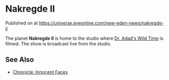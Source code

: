 # Nakregde II
Published on  at https://universe.eveonline.com/new-eden-news/nakregde-ii

The planet **Nakregde II** is home to the studio where [Dr. Adad's Wild Time](6KzwIfSM44ZSJ2zYAQ7rWh) is filmed. The show is broadcast
live from the studio.

See Also
--------
-   [Chronicle: Innocent Faces](1NjDZWUlfdMXbzDsmgtg8F)

